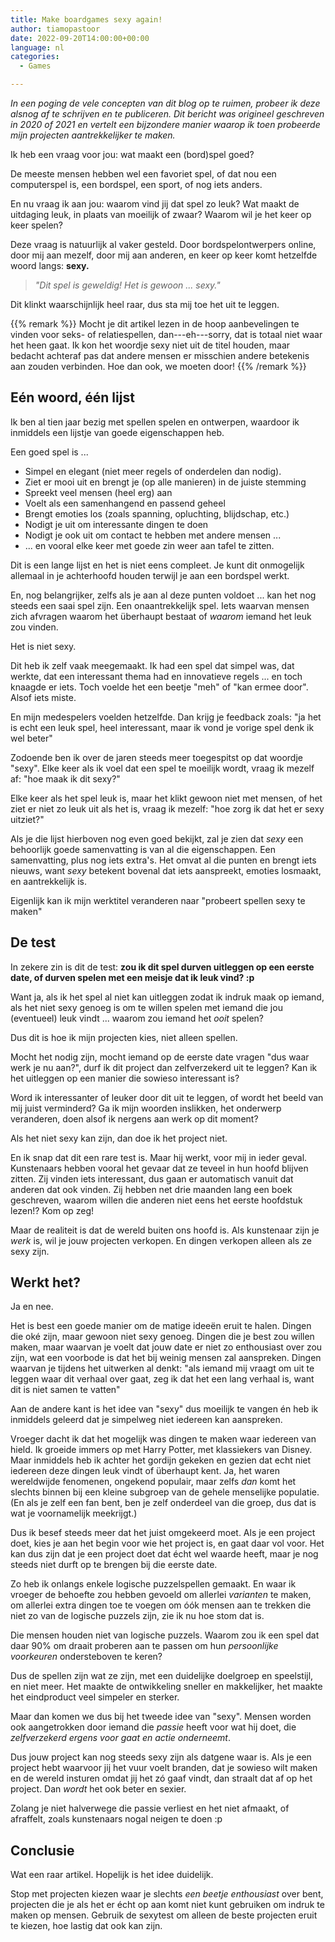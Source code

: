 ```yaml
---
title: Make boardgames sexy again!
author: tiamopastoor
date: 2022-09-20T14:00:00+00:00
language: nl
categories:
  - Games

---
```

_In een poging de vele concepten van dit blog op te ruimen, probeer ik deze alsnog af te schrijven en te publiceren. Dit bericht was origineel geschreven in 2020 of 2021 en vertelt een bijzondere manier waarop ik toen probeerde mijn projecten aantrekkelijker te maken._

Ik heb een vraag voor jou: wat maakt een (bord)spel goed?

De meeste mensen hebben wel een favoriet spel, of dat nou een computerspel is, een bordspel, een sport, of nog iets anders. 

En nu vraag ik aan jou: waarom vind jij dat spel zo leuk? Wat maakt de uitdaging leuk, in plaats van moeilijk of zwaar? Waarom wil je het keer op keer spelen?

Deze vraag is natuurlijk al vaker gesteld. Door bordspelontwerpers online, door mij aan mezelf, door mij aan anderen, en keer op keer komt hetzelfde woord langs: **sexy.**

> _"Dit spel is geweldig! Het is gewoon ... sexy."_

Dit klinkt waarschijnlijk heel raar, dus sta mij toe het uit te leggen.

{{% remark %}}
Mocht je dit artikel lezen in de hoop aanbevelingen te vinden voor seks- of relatiespellen, dan---eh---sorry, dat is totaal niet waar het heen gaat. Ik kon het woordje sexy niet uit de titel houden, maar bedacht achteraf pas dat andere mensen er misschien andere betekenis aan zouden verbinden. Hoe dan ook, we moeten door!
{{% /remark %}}

## Eén woord, één lijst 

Ik ben al tien jaar bezig met spellen spelen en ontwerpen, waardoor ik inmiddels een lijstje van goede eigenschappen heb.

Een goed spel is ...

  * Simpel en elegant (niet meer regels of onderdelen dan nodig).
  * Ziet er mooi uit en brengt je (op alle manieren) in de juiste stemming
  * Spreekt veel mensen (heel erg) aan
  * Voelt als een samenhangend en passend geheel
  * Brengt emoties los (zoals spanning, opluchting, blijdschap, etc.)
  * Nodigt je uit om interessante dingen te doen
  * Nodigt je ook uit om contact te hebben met andere mensen ...
  * ... en vooral elke keer met goede zin weer aan tafel te zitten.

Dit is een lange lijst en het is niet eens compleet. Je kunt dit onmogelijk allemaal in je achterhoofd houden terwijl je aan een bordspel werkt.

En, nog belangrijker, zelfs als je aan al deze punten voldoet ... kan het nog steeds een saai spel zijn. Een onaantrekkelijk spel. Iets waarvan mensen zich afvragen waarom het überhaupt bestaat of _waarom_ iemand het leuk zou vinden.

Het is niet sexy.

Dit heb ik zelf vaak meegemaakt. Ik had een spel dat simpel was, dat werkte, dat een interessant thema had en innovatieve regels ... en toch knaagde er iets. Toch voelde het een beetje "meh" of "kan ermee door". Alsof iets miste. 

En mijn medespelers voelden hetzelfde. Dan krijg je feedback zoals: "ja het is echt een leuk spel, heel interessant, maar ik vond je vorige spel denk ik wel beter"

Zodoende ben ik over de jaren steeds meer toegespitst op dat woordje "sexy". Elke keer als ik voel dat een spel te moeilijk wordt, vraag ik mezelf af: "hoe maak ik dit sexy?" 

Elke keer als het spel leuk is, maar het klikt gewoon niet met mensen, of het ziet er niet zo leuk uit als het is, vraag ik mezelf: "hoe zorg ik dat het er sexy uitziet?"

Als je die lijst hierboven nog even goed bekijkt, zal je zien dat _sexy_ een behoorlijk goede samenvatting is van al die eigenschappen. Een samenvatting, plus nog iets extra's. Het omvat al die punten en brengt iets nieuws, want _sexy_ betekent bovenal dat iets aanspreekt, emoties losmaakt, en aantrekkelijk is.

Eigenlijk kan ik mijn werktitel veranderen naar "probeert spellen sexy te maken"

## De test 

In zekere zin is dit de test: **zou ik dit spel durven uitleggen op een eerste date, of durven spelen met een meisje dat ik leuk vind? :p**

Want ja, als ik het spel al niet kan uitleggen zodat ik indruk maak op iemand, als het niet sexy genoeg is om te willen spelen met iemand die jou (eventueel) leuk vindt ... waarom zou iemand het _ooit_ spelen?

Dus dit is hoe ik mijn projecten kies, niet alleen spellen.

Mocht het nodig zijn, mocht iemand op de eerste date vragen "dus waar werk je nu aan?", durf ik dit project dan zelfverzekerd uit te leggen? Kan ik het uitleggen op een manier die sowieso interessant is? 

Word ik interessanter of leuker door dit uit te leggen, of wordt het beeld van mij juist verminderd? Ga ik mijn woorden inslikken, het onderwerp veranderen, doen alsof ik nergens aan werk op dit moment?

Als het niet sexy kan zijn, dan doe ik het project niet.

En ik snap dat dit een rare test is. Maar hij werkt, voor mij in ieder geval. Kunstenaars hebben vooral het gevaar dat ze teveel in hun hoofd blijven zitten. Zij vinden iets interessant, dus gaan er automatisch vanuit dat anderen dat ook vinden. Zij hebben net drie maanden lang een boek geschreven, waarom willen die anderen niet eens het eerste hoofdstuk lezen!? Kom op zeg!

Maar de realiteit is dat de wereld buiten ons hoofd is. Als kunstenaar zijn je _werk_ is, wil je jouw projecten verkopen. En dingen verkopen alleen als ze sexy zijn.

## Werkt het? 

Ja en nee.

Het is best een goede manier om de matige ideeën eruit te halen. Dingen die oké zijn, maar gewoon niet sexy genoeg. Dingen die je best zou willen maken, maar waarvan je voelt dat jouw date er niet zo enthousiast over zou zijn, wat een voorbode is dat het bij weinig mensen zal aanspreken. Dingen waarvan je tijdens het uitwerken al denkt: "als iemand mij vraagt om uit te leggen waar dit verhaal over gaat, zeg ik dat het een lang verhaal is, want dit is niet samen te vatten"

Aan de andere kant is het idee van "sexy" dus moeilijk te vangen én heb ik inmiddels geleerd dat je simpelweg niet iedereen kan aanspreken.

Vroeger dacht ik dat het mogelijk was dingen te maken waar iedereen van hield. Ik groeide immers op met Harry Potter, met klassiekers van Disney. Maar inmiddels heb ik achter het gordijn gekeken en gezien dat echt niet iedereen deze dingen leuk vindt of überhaupt kent. Ja, het waren wereldwijde fenomenen, ongekend populair, maar zelfs _dan_ komt het slechts binnen bij een kleine subgroep van de gehele menselijke populatie. (En als je zelf een fan bent, ben je zelf onderdeel van die groep, dus dat is wat je voornamelijk meekrijgt.)

Dus ik besef steeds meer dat het juist omgekeerd moet. Als je een project doet, kies je aan het begin voor wie het project is, en gaat daar vol voor. Het kan dus zijn dat je een project doet dat écht wel waarde heeft, maar je nog steeds niet durft op te brengen bij die eerste date.

Zo heb ik onlangs enkele logische puzzelspellen gemaakt. En waar ik vroeger de behoefte zou hebben gevoeld om allerlei _varianten_ te maken, om allerlei extra dingen toe te voegen om óók mensen aan te trekken die niet zo van de logische puzzels zijn, zie ik nu hoe stom dat is. 

Die mensen houden niet van logische puzzels. Waarom zou ik een spel dat daar 90% om draait proberen aan te passen om hun _persoonlijke voorkeuren_ ondersteboven te keren? 

Dus de spellen zijn wat ze zijn, met een duidelijke doelgroep en speelstijl, en niet meer. Het maakte de ontwikkeling sneller en makkelijker, het maakte het eindproduct veel simpeler en sterker.

Maar dan komen we dus bij het tweede idee van "sexy". Mensen worden ook aangetrokken door iemand die _passie_ heeft voor wat hij doet, die _zelfverzekerd ergens voor gaat en actie onderneemt_.

Dus jouw project kan nog steeds sexy zijn als datgene waar is. Als je een project hebt waarvoor jij het vuur voelt branden, dat je sowieso wilt maken en de wereld insturen omdat jij het zó gaaf vindt, dan straalt dat af op het project. Dan _wordt_ het ook beter en sexier. 

Zolang je niet halverwege die passie verliest en het niet afmaakt, of afraffelt, zoals kunstenaars nogal neigen te doen :p

## Conclusie 

Wat een raar artikel. Hopelijk is het idee duidelijk. 

Stop met projecten kiezen waar je slechts _een beetje enthousiast_ over bent, projecten die je als het er écht op aan komt niet kunt gebruiken om indruk te maken op mensen. Gebruik de sexytest om alleen de beste projecten eruit te kiezen, hoe lastig dat ook kan zijn.